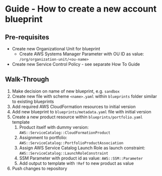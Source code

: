 # Guide - How to create a new account blueprint

## Pre-requisites

* Create new Organizational Unit for blueprint
  * Create AWS Systems Manager Parameter with OU ID as value: `/org/organization-unit/<ou-name>` 
* Create new Service Control Policy - see separate How To Guide

## Walk-Through
1. Make decision on name of new blueprint, e.g. `sandbox` 
2. Create new file with scheme `<name>.yaml` within `blueprints` folder similar to existing blueprints
3. Add required AWS CloudFormation resources to initial version
4. Add new blueprint to `blueprints/metadata.yaml` file with initial version
5. Create a new product resource within `blueprints/portfolio.yaml` template
   1. Product itself with dummy version: `AWS::ServiceCatalog::CloudFormationProduct`
   2. Assignment to portfolio: `AWS::ServiceCatalog::PortfolioProductAssociation`
   3. Assign AWS Service Catalog Launch Role as launch constraint: `AWS::ServiceCatalog::LaunchRoleConstraint`
   4. SSM Parameter with product id as value: `AWS::SSM::Parameter`
   5. Add output to template with `!Ref` to new product as value
6. Push changes to repository

 